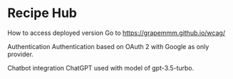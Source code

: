 # Recipe Hub
How to access deployed version
Go to https://grapemmm.github.io/wcag/

Authentication
Authentication based on OAuth 2 with Google as only provider.

Chatbot integration
ChatGPT used with model of gpt-3.5-turbo.

